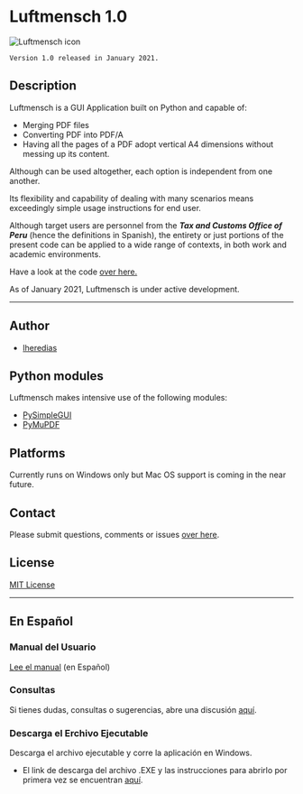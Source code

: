 # Luftmensch 1.0
![Luftmensch icon](https://raw.githubusercontent.com/lheredias/Luftmensch/main/finalicon.ico)

```
Version 1.0 released in January 2021.
```
## Description

Luftmensch is a GUI Application built on Python and capable of:
    
* Merging PDF files
* Converting PDF into PDF/A
* Having all the pages of a PDF adopt vertical A4 dimensions without messing up its content.

Although can be used altogether, each option is independent from one another.

Its flexibility and capability of dealing with many scenarios means exceedingly simple usage instructions for end user.

Although target users are personnel from the ***Tax and Customs Office of Peru*** (hence the definitions in Spanish), the entirety or just portions of the present code can be applied to a wide range of contexts, in both work and academic environments.

Have a look at the code [over here.](https://github.com/lheredias/Luftmensch/blob/main/Luftmensch%201.0.py)

As of January 2021, Luftmensch is under active development.
***
## Author

* [lheredias](https://github.com/lheredias)

## Python modules
Luftmensch makes intensive use of the following modules:
* [PySimpleGUI](https://github.com/PySimpleGUI/PySimpleGUI)
* [PyMuPDF](https://github.com/pymupdf/PyMuPDF)

## Platforms

Currently runs on Windows only but Mac OS support is coming in the near future.

## Contact

Please submit questions, comments or issues [over here](https://github.com/lheredias/Luftmensch/discussions).

## License
[MIT License](https://github.com/lheredias/Luftmensch/blob/main/LICENSE)
***
## En Español

### Manual del Usuario
[Lee el manual](https://github.com/lheredias/Luftmensch/blob/main/Manual%20del%20usuario.pdf) (en Español)

### Consultas
Si tienes dudas, consultas o sugerencias, abre una discusión [aquí](https://github.com/lheredias/Luftmensch/discussions).

### Descarga el Erchivo Ejecutable

Descarga el archivo ejecutable y corre la aplicación en Windows.

* El link de descarga del archivo .EXE y las instrucciones para abrirlo por primera vez se encuentran [aquí](https://github.com/lheredias/Luftmensch/blob/main/Luftmensch%20instrucciones%20de%20descarga.pdf).

